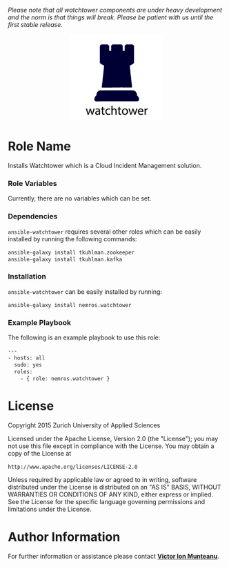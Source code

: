 *Please note that all watchtower components are under heavy development and the norm is that things will break. Please be patient with us until the first stable release.*

<div align="center">
	<img src="https://raw.githubusercontent.com/icclab/watchtower-common/master/watchtower.png" alt="Watchtower" title="Watchtower">
</div>

# Role Name

Installs Watchtower which is a Cloud Incident Management solution.

### Role Variables

Currently, there are no variables which can be set.

### Dependencies

`ansible-watchtower` requires several other roles which can be easily installed by running the following commands:

```
ansible-galaxy install tkuhlman.zookeeper
ansible-galaxy install tkuhlman.kafka
```

### Installation

`ansible-watchtower` can be easily installed by running:

```
ansible-galaxy install nemros.watchtower
``` 

### Example Playbook

The following is an example playbook to use this role:

```
---
- hosts: all
  sudo: yes
  roles:
    - { role: nemros.watchtower }
```

# License

Copyright 2015 Zurich University of Applied Sciences

Licensed under the Apache License, Version 2.0 (the "License");
you may not use this file except in compliance with the License.
You may obtain a copy of the License at

    http://www.apache.org/licenses/LICENSE-2.0

Unless required by applicable law or agreed to in writing, software
distributed under the License is distributed on an "AS IS" BASIS,
WITHOUT WARRANTIES OR CONDITIONS OF ANY KIND, either express or
implied.
See the License for the specific language governing permissions and
limitations under the License.

# Author Information

For further information or assistance please contact [**Victor Ion Munteanu**](https://github.com/nemros).
